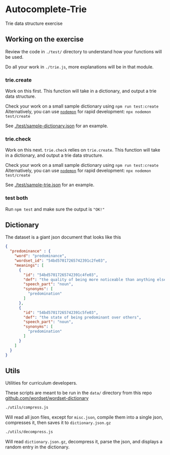 # Autocomplete-Trie

Trie data structure exercise


## Working on the exercise

Review the code in `./test/` directory to understand how your functions will be used.

Do all your work in `./trie.js`, more explanations will be in that module.

### trie.create

Work on this first. This function will take in a dictionary, and output a trie data structure.

Check your work on a small sample dictionary using `npm run test:create`
Alternatively, you can use [`nodemon`](https://www.npmjs.com/package/nodemon) for rapid development: `npx nodemon test/create`

See [./test/sample-dictionary.json](./test/sample-dictionary.json) for an example.


### trie.check

Work on this next. `trie.check` relies on `trie.create`. This function will take in a dictionary, and output a trie data structure.

Check your work on a small sample dictionary using `npm run test:create`
Alternatively, you can use [`nodemon`](https://www.npmjs.com/package/nodemon) for rapid development: `npx nodemon test/create`


See [./test/sample-trie.json](./test/sample-trie.json) for an example.

### test both

Run `npm test` and make sure the output is `"OK!"`

## Dictionary

The dataset is a giant json document that looks like this
```json
{
  "predominance" : {
    "word": "predominance",
    "wordset_id": "54bd57017265742391c2fe03",
    "meanings": [
      {
        "id": "54bd57017265742391c4fe03",
        "def": "the quality of being more noticeable than anything else",
        "speech_part": "noun",
        "synonyms": [
          "predomination"
        ]
      },
      {
        "id": "54bd57017265742391c5fe03",
        "def": "the state of being predominant over others",
        "speech_part": "noun",
        "synonyms": [
          "predomination"
        ]
      }
    ]
  }
}
```
## Utils

Utilities for curriculum developers.

These scripts are meant to be run in the `data/` directory from this repo [github.com/wordset/wordset-dictionary](https://github.com/wordset/wordset-dictionary)

```sh
./utils/compress.js
```

Will read all json files, except for `misc.json`, compile them into a single json, compresses it, then saves it to `dictionary.json.gz`


```sh
./utils/decompress.js
```

Will read `dictionary.json.gz`, decompress it, parse the json, and displays a random entry in the dictionary.
